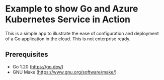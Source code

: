 # Example to show Go and Azure Kubernetes Service in Action

This is a simple app to illustrate the ease of configuration and deployment of
a Go application in the cloud. This is not enterprise ready.

## Prerequisites

- Go 1.20 (https://go.dev/)
- GNU Make (https://www.gnu.org/software/make/)
